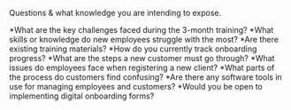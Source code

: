 Questions & what knowledge you are intending to expose.

*What are the key challenges faced during the 3-month training?
*What skills or knowledge do new employees struggle with the most?
*Are there existing training materials?
*How do you currently track onboarding progress?
*What are the steps a new customer must go through?
*What issues do employees face when registering a new client?
*What parts of the process do customers find confusing?
*Are there any software tools in use for managing employees and customers?
*Would you be open to implementing digital onboarding forms?
